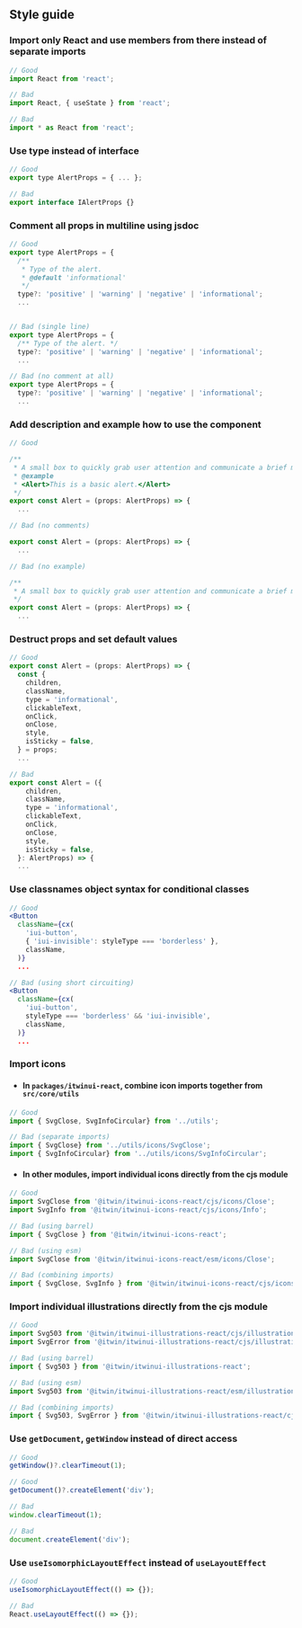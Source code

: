 ## Style guide

### Import only React and use members from there instead of separate imports

```jsx
// Good
import React from 'react';
```

```jsx
// Bad
import React, { useState } from 'react';
```

```jsx
// Bad
import * as React from 'react';
```

### Use type instead of interface

```jsx
// Good
export type AlertProps = { ... };
```

```jsx
// Bad
export interface IAlertProps {}
```

### Comment all props in multiline using jsdoc

```jsx
// Good
export type AlertProps = {
  /**
   * Type of the alert.
   * @default 'informational'
   */
  type?: 'positive' | 'warning' | 'negative' | 'informational';
  ...
```

```jsx

// Bad (single line)
export type AlertProps = {
  /** Type of the alert. */
  type?: 'positive' | 'warning' | 'negative' | 'informational';
  ...
```

```jsx
// Bad (no comment at all)
export type AlertProps = {
  type?: 'positive' | 'warning' | 'negative' | 'informational';
  ...
```

### Add description and example how to use the component

```jsx
// Good

/**
 * A small box to quickly grab user attention and communicate a brief message.
 * @example
 * <Alert>This is a basic alert.</Alert>
 */
export const Alert = (props: AlertProps) => {
  ...
```

```jsx
// Bad (no comments)

export const Alert = (props: AlertProps) => {
  ...
```

```jsx
// Bad (no example)

/**
 * A small box to quickly grab user attention and communicate a brief message.
 */
export const Alert = (props: AlertProps) => {
  ...
```

### Destruct props and set default values

```jsx
// Good
export const Alert = (props: AlertProps) => {
  const {
    children,
    className,
    type = 'informational',
    clickableText,
    onClick,
    onClose,
    style,
    isSticky = false,
  } = props;
  ...
```

```jsx
// Bad
export const Alert = ({
    children,
    className,
    type = 'informational',
    clickableText,
    onClick,
    onClose,
    style,
    isSticky = false,
  }: AlertProps) => {
  ...
```

### Use classnames object syntax for conditional classes

```jsx
// Good
<Button
  className={cx(
    'iui-button',
    { 'iui-invisible': styleType === 'borderless' },
    className,
  )}
  ...
```

```jsx
// Bad (using short circuiting)
<Button
  className={cx(
    'iui-button',
    styleType === 'borderless' && 'iui-invisible',
    className,
  )}
  ...
```

### Import icons

* #### In `packages/itwinui-react`, combine icon imports together from `src/core/utils`
```jsx
// Good
import { SvgClose, SvgInfoCircular} from '../utils';
```

```jsx
// Bad (separate imports)
import { SvgClose} from '../utils/icons/SvgClose';
import { SvgInfoCircular} from '../utils/icons/SvgInfoCircular';
```

* #### In other modules, import individual icons directly from the cjs module

```jsx
// Good
import SvgClose from '@itwin/itwinui-icons-react/cjs/icons/Close';
import SvgInfo from '@itwin/itwinui-icons-react/cjs/icons/Info';
```

```jsx
// Bad (using barrel)
import { SvgClose } from '@itwin/itwinui-icons-react';
```

```jsx
// Bad (using esm)
import SvgClose from '@itwin/itwinui-icons-react/esm/icons/Close';
```

```jsx
// Bad (combining imports)
import { SvgClose, SvgInfo } from '@itwin/itwinui-icons-react/cjs/icons';
```

### Import individual illustrations directly from the cjs module

```jsx
// Good
import Svg503 from '@itwin/itwinui-illustrations-react/cjs/illustrations/503';
import SvgError from '@itwin/itwinui-illustrations-react/cjs/illustrations/Error';
```

```jsx
// Bad (using barrel)
import { Svg503 } from '@itwin/itwinui-illustrations-react';
```

```jsx
// Bad (using esm)
import Svg503 from '@itwin/itwinui-illustrations-react/esm/illustrations/503';
```

```jsx
// Bad (combining imports)
import { Svg503, SvgError } from '@itwin/itwinui-illustrations-react/cjs/illustrations';
```

### Use `getDocument`, `getWindow` instead of direct access

```jsx
// Good
getWindow()?.clearTimeout(1);
```

```jsx
// Good
getDocument()?.createElement('div');
```

```jsx
// Bad
window.clearTimeout(1);
```

```jsx
// Bad
document.createElement('div');
```

### Use `useIsomorphicLayoutEffect` instead of `useLayoutEffect`

```jsx
// Good
useIsomorphicLayoutEffect(() => {});
```

```jsx
// Bad
React.useLayoutEffect(() => {});
```
